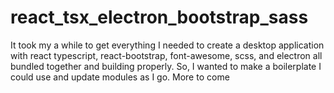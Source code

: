 # react_tsx_electron_bootstrap_sass
It took my a while to get everything I needed to create a desktop application with react typescript, react-bootstrap, font-awesome, scss, and electron all bundled together and building properly.  So, I wanted to make a boilerplate I could use and update modules as I go.  More to come
